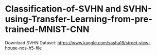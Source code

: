 # Classification-of-SVHN and SVHN-using-Transfer-Learning-from-pre-trained-MNIST-CNN

Download SVHN Dataset: https://www.kaggle.com/sasha18/street-view-house-nos-h5-file
